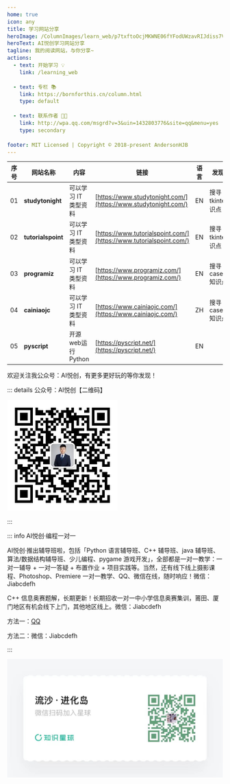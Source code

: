 ```yaml
---
home: true
icon: any
title: 学习网站分享
heroImage: /ColumnImages/learn_web/p7txftoOcjMKWNE06fYFodUWzavRIJdiss7VJGIC.jpg
heroText: AI悦创学习网站分享
tagline: 我的阅读网站，与你分享~
actions:
  - text: 开始学习 💡
    link: /learning_web

  - text: 专栏 📚
    link: https://bornforthis.cn/column.html
    type: default

  - text: 联系作者 👩‍🎓
    link: http://wpa.qq.com/msgrd?v=3&uin=1432803776&site=qq&menu=yes
    type: secondary

footer: MIT Licensed | Copyright © 2018-present AndersonHJB
---
```


| 序号 | 网站名称           | 内容                 | 链接                                                         | 语言 | 发现原因               |
| ---- | ------------------ | -------------------- | ------------------------------------------------------------ | ---- | ---------------------- |
| 01   | **studytonight**   | 可以学习 IT 类型资料 | [https://www.studytonight.com/](https://www.studytonight.com/) | EN   | 搜寻 tkinter 知识点    |
| 02   | **tutorialspoint** | 可以学习 IT 类型资料 | [https://www.tutorialspoint.com/](https://www.tutorialspoint.com/) | EN   | 搜寻 tkinter 知识点    |
| 03   | **programiz**      | 可以学习 IT 类型资料 | [https://www.programiz.com/](https://www.programiz.com/)     | EN   | 搜寻 casefold() 知识点 |
| 04   | **cainiaojc**      | 可以学习 IT 类型资料 | [https://www.cainiaojc.com/](https://www.cainiaojc.com/)     | ZH   | 搜寻 casefold() 知识点 |
| 05   | **pyscript**       | 开源web运行Python    | [https://pyscript.net/](https://pyscript.net/)               | EN   |                        |

欢迎关注我公众号：AI悦创，有更多更好玩的等你发现！

::: details 公众号：AI悦创【二维码】

![](/gzh.jpg)

:::

::: info AI悦创·编程一对一

AI悦创·推出辅导班啦，包括「Python 语言辅导班、C++ 辅导班、java 辅导班、算法/数据结构辅导班、少儿编程、pygame 游戏开发」，全部都是一对一教学：一对一辅导 + 一对一答疑 + 布置作业 + 项目实践等。当然，还有线下线上摄影课程、Photoshop、Premiere 一对一教学、QQ、微信在线，随时响应！微信：Jiabcdefh

C++ 信息奥赛题解，长期更新！长期招收一对一中小学信息奥赛集训，莆田、厦门地区有机会线下上门，其他地区线上。微信：Jiabcdefh

方法一：[QQ](http://wpa.qq.com/msgrd?v=3&uin=1432803776&site=qq&menu=yes)

方法二：微信：Jiabcdefh

:::

![](/zsxq.jpg)
